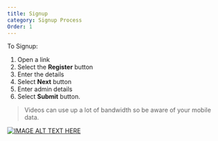 ```yaml
---
title: Signup
category: Signup Process
Order: 1
---
```


To Signup:

1. Open a link
2. Select the **Register** button
3. Enter the details
4. Select **Next** button
5. Enter admin details
6. Select **Submit** button.

> Videos can use up a lot of bandwidth so be aware of your mobile data.

[![IMAGE ALT TEXT HERE](http://img.youtube.com/vi/sVvMxYeA86w/0.jpg)](http://www.youtube.com/watch?v=sVvMxYeA86w)


